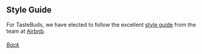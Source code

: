 ## Style Guide ##

For TasteBuds, we have elected to follow the excellent [style guide](https://github.com/airbnb/javascript/tree/master/es5) from the team at [Airbnb](https://www.airbnb.com/).

###### [Back](README.md) #####
